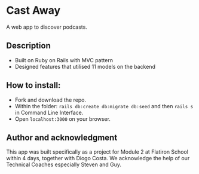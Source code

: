 # Cast Away
A web app to discover podcasts.

## Description
- Built on Ruby on Rails with MVC pattern
- Designed features that utilised 11 models on the backend

## How to install:
- Fork and download the repo.
- Within the folder: `rails db:create db:migrate db:seed` and then `rails s` in Command Line Interface.
- Open `localhost:3000` on your browser.

## Author and acknowledgment
This app was built specifically as a project for Module 2 at Flatiron School within 4 days, together with Diogo Costa. We acknowledge the help of our Technical Coaches especially Steven and Guy.
